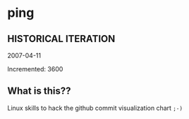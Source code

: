 # ping

## HISTORICAL ITERATION
2007-04-11

Incremented: 3600

## What is this?? 
Linux skills to hack the github commit visualization chart `;-)`
